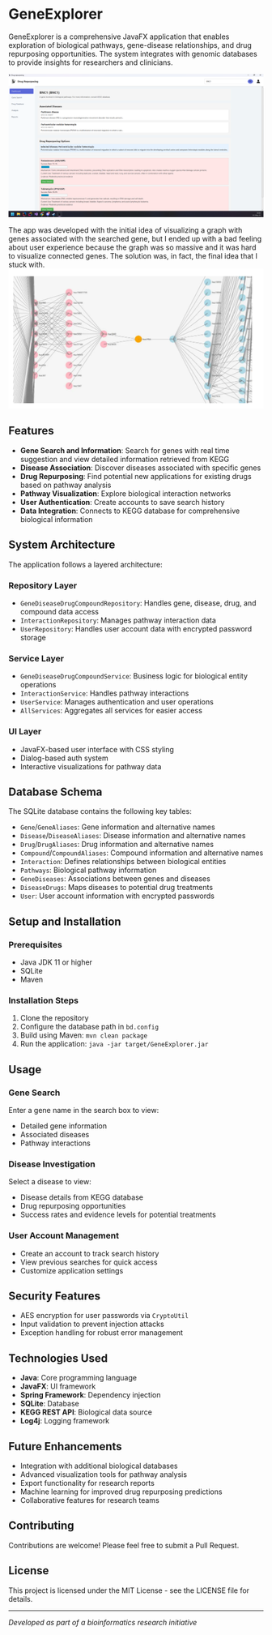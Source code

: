 # GeneExplorer

GeneExplorer is a comprehensive JavaFX application that enables exploration of biological pathways, gene-disease relationships, and drug repurposing opportunities. The system integrates with genomic databases to provide insights for researchers and clinicians.

![GeneExplorer logo](src/main/resources/runningAppPhotos/result.png)


The app was developed with the initial idea of visualizing a graph with genes associated with the searched gene, 
but I ended up with a bad feeling about user experience because the graph was so massive and it was hard to visualize connected genes. The solution was, in fact, the final idea that I stuck with.
![Initial idea](src/main/resources/runningAppPhotos/graph.png)


## Features

- **Gene Search and Information**: Search for genes with real time suggestion and view detailed information retrieved from KEGG
- **Disease Association**: Discover diseases associated with specific genes
- **Drug Repurposing**: Find potential new applications for existing drugs based on pathway analysis
- **Pathway Visualization**: Explore biological interaction networks
- **User Authentication**: Create accounts to save search history
- **Data Integration**: Connects to KEGG database for comprehensive biological information

## System Architecture

The application follows a layered architecture:

### Repository Layer
- `GeneDiseaseDrugCompoundRepository`: Handles gene, disease, drug, and compound data access
- `InteractionRepository`: Manages pathway interaction data
- `UserRepository`: Handles user account data with encrypted password storage

### Service Layer
- `GeneDiseaseDrugCompoundService`: Business logic for biological entity operations
- `InteractionService`: Handles pathway interactions 
- `UserService`: Manages authentication and user operations
- `AllServices`: Aggregates all services for easier access

### UI Layer
- JavaFX-based user interface with CSS styling
- Dialog-based auth system
- Interactive visualizations for pathway data

## Database Schema

The SQLite database contains the following key tables:
- `Gene`/`GeneAliases`: Gene information and alternative names
- `Disease`/`DiseaseAliases`: Disease information and alternative names
- `Drug`/`DrugAliases`: Drug information and alternative names
- `Compound`/`CompoundAliases`: Compound information and alternative names
- `Interaction`: Defines relationships between biological entities
- `Pathways`: Biological pathway information
- `GeneDiseases`: Associations between genes and diseases
- `DiseaseDrugs`: Maps diseases to potential drug treatments
- `User`: User account information with encrypted passwords

## Setup and Installation

### Prerequisites
- Java JDK 11 or higher
- SQLite
- Maven

### Installation Steps
1. Clone the repository
2. Configure the database path in `bd.config`
3. Build using Maven: `mvn clean package`
4. Run the application: `java -jar target/GeneExplorer.jar`

## Usage

### Gene Search
Enter a gene name in the search box to view:
- Detailed gene information
- Associated diseases
- Pathway interactions

### Disease Investigation
Select a disease to view:
- Disease details from KEGG database
- Drug repurposing opportunities
- Success rates and evidence levels for potential treatments

### User Account Management
- Create an account to track search history
- View previous searches for quick access
- Customize application settings

## Security Features

- AES encryption for user passwords via `CryptoUtil`
- Input validation to prevent injection attacks
- Exception handling for robust error management

## Technologies Used

- **Java**: Core programming language
- **JavaFX**: UI framework
- **Spring Framework**: Dependency injection
- **SQLite**: Database
- **KEGG REST API**: Biological data source
- **Log4j**: Logging framework

## Future Enhancements

- Integration with additional biological databases
- Advanced visualization tools for pathway analysis
- Export functionality for research reports
- Machine learning for improved drug repurposing predictions
- Collaborative features for research teams

## Contributing

Contributions are welcome! Please feel free to submit a Pull Request.

## License

This project is licensed under the MIT License - see the LICENSE file for details.

---

*Developed as part of a bioinformatics research initiative*
